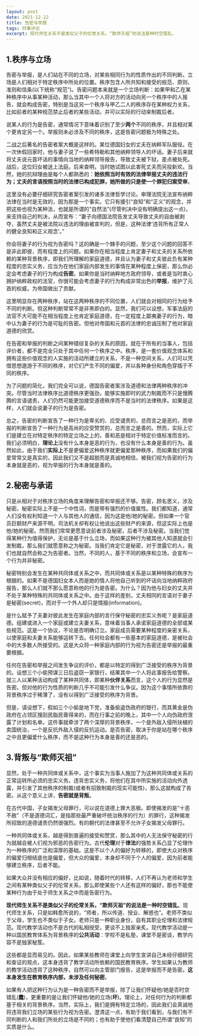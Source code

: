 ```yaml
---
layout: post
date: 2021-12-22
title: 告密与举报
tags: 时事评论
excerpt: 现代师生关系不是类似父子的伦常关系，“欺师灭祖”的说法是种时空错乱。
---
```


## 1.秩序与立场

告密与举报，是人们站在不同的立场，对某些相同行为的性质作出的不同判断。立场是人们相对于特定秩序中所处的位置。秩序包含人所共知和接受的规范、原则、准则和信条(以下统称“规范”)。告密问题本来就是一个立场判断：如果甲和乙在某种秩序中从事某种活动，那么当其中一个人将对方的活动向另一个秩序中的人报告，就会构成告密，特别是当这另一个秩序与甲乙二人的秩序存在某种权力关系，比如前者的某种规范禁止后者的某些活动，并可以实际的行动来制裁后者。

说某人的行为是告密，通常情况下意味着识别了至少**两个**不同的秩序，并且相对某个更肯定另一个。举报则未必涉及不同的秩序，这是告密问题极为特殊之处。

二战之后著名的告密者案大概是这样的。某位德国妇女的丈夫在纳粹军队服役。在一次休假回家时，他与妻子说了一些希特勒和其他纳粹领导人的坏话。妻子后来就将丈夫说元首坏话的事情向当地的纳粹领导报告，导致丈夫被下狱，差点被处死。战后，这位妇女被送上法庭。后来查明，当时她试图以此害死丈夫而另投新欢。当然，她的抗辩理由是每个人都熟悉的：**她依照当时有效的法律举报丈夫的违法行为；丈夫的言语按照当时的法律已构成犯罪，她所做的只是使一个罪犯归案受审**。

这里没有必要仔细研究告密者案引发的诸多法律哲学讨论。审理法院无法宣布纳粹法律在当时是无效的，因为那是一个事实。它只有援引“良知”和“正义”的观念，并把这些也视为某种法，也就是所谓的“自然法”(尽管判决中没有明确提出这一点)，来支持自己的判决，从而宣布：“妻子向德国法院告发丈夫导致丈夫的自由被剥夺，虽然丈夫是被法院以违法的理由被宣判的，但是，这种法律‘违背所有正常人的健全良知和正义观念’。”

你会将妻子的行为视为告密吗？这的确是一个棘手的问题，至少这个问题的回答不是非此即彼，而有程度上的问题。如果你在相当程度上肯定妻子和丈夫的关系所依赖的某种背景秩序，即我们所理解的家庭道德，并且认为妻子和丈夫彼此负有某种程度的忠实义务，应当为在他们家庭内部发生的事情在某种程度上保密，那么你必定会考虑妻子的行为构成**告密**。如果你是当时纳粹地方政府领导，或者是当时衷心拥护纳粹政权的法官，你很可能会考虑妻子的行为构成非常出色的**举报**，维护了元首的权威，为帝国做出了贡献。

这里明显存在两种秩序，站在这两种秩序的不同位置，人们就会对相同的行为给予不同的判断。但这种判断常常不是非黑即白的。显然，我们可以设想，军事法庭的法官不大可能不在相当程度上也肯定家庭道德，在一定程度上鄙夷妻子的行为，暗中认为妻子的行为是可耻的告密。但他对帝国和元首的法律的忠诚压制了他对家庭道德的欣赏。

在告密和举报的判断之间某种错综复杂的关系的原因，就在于所有的当事人，包括评价者，都不是完全只处于其中任何一个秩序之中。秩序，是一套价值观念体系和拥有这些价值观念的人实施的活动所建立的关系，不是一种空间关系，人们可以凭借思想遨游于不同的秩序，对它们产生不同的偏爱，并以各种身份和角色穿插于不同的秩序。

为了问题的简化，我们完全可以说，德国告密者案涉及道德和法律两种秩序的冲突。尽管当时法律秩序比道德秩序更强劲，能够实施即时的武力制裁而不只是慢腾腾的言语谴责，人们仍然可能更加接受道德秩序而不是当时的法律秩序。如果是这样，人们就会说妻子的行为是告密。

总之，告密的判断宣告了一种行为是卑劣的、应受谴责的，总而言之是恶的，而举报的判断宣告了一种行为是高尚的应受赞赏的，总而言之是善的。然而，实际上它们是建立在对特定秩序的特定立场之上的，善和恶是相对于特定价值标准而言的。我们必须明白，**理论上**没有什么本身是恶的行为，也没有什么本身是善的行为。虽然如此，由于我们**实际上**不是更偏爱这种秩序就更偏爱那种秩序，而如果我们的偏爱常常又是真实的，因此我们又不是超脱而是真诚地相信，被我们视为告密的行为本身就是恶的，视为举报的行为本身就是善的。

## 2.秘密与承诺

只是从相对于对秩序立场的角度来理解告密和举报还不够。告密，顾名思义，涉及秘密。秘密实际上不是一个中性词，而是带有强烈的价值属性。我们都知道，通常人们没有权利知道一个人与其他人的通信，因为这是他/她的秘密。但如果一个官员巨额财产来源不明，司法机关却有权让他说出这些财产的来源，但这实际上也是他/她的秘密。然而我们常常更愿意说前者涉及秘密，后者不涉及秘密。当我们觉得某种行为值得保护，无论是基于什么立场，而如果这种行为被其他人知道就会引发制裁，那么我们就愿意称之为秘密。当我们肯定它是秘密，对于泄露它的人，我们也就自然会称之为告密者。当然，不同的人，基于不同的秩序和立场，会宣布一个行为并非秘密。

秘密特别会发生在某种共同体或关系之中，而共同体或关系是以某种特殊的秩序为根据的。如果不是德国妇女本人而是她的情人将他自己听到的坏话向当地纳粹政府报告，那么人们就不那么愿意称他的行为是告密。为什么？因为他与妇女的丈夫并不处于某种特殊的共同体或关系之中。由于这样的差别，丈夫相同的言语对于妻子是秘密(secret)，而对于一个外人却只是情报(information)。

是什么赋予了夫妻对彼此发生在家庭内部的言行保守秘密的忠实义务呢？是家庭道德。组建或进入一个家庭或建立夫妻关系，意味着当事人承诺家庭道德的全部或某些规范。这是一个协议，不论是否明确订立。家庭成员需要某种程度的亲密关系，以使家庭和夫妻关系能够运转下去。任何社会都有一些基本的家庭道德，是被社会中的大多数人所接受的。这是大众将一种家庭内部的行为视为告密还是举报的最重要根据。

任何在告密和举报之间发生争议的评价，都是以特定的得到广泛接受的秩序为背景的。设想三个小偷预谋三日后盗窃一家银行，结果其中一个人将此事报告给警察。就三人以某种活动构成了某种共同体，即某种**伙伴关系**而言，这个人的行为显然是告密。但对他的行为性质的判断几乎不可能引发什么争议。因为这个事情所依靠的背景秩序过于稀薄了，没有以得到广泛接受的秩序为背景。

但是，请设想下，假如三个小偷是地下党，准备偷盗伪政府的银行，而其黄金是伪政府在占领区搜刮民脂民膏得来的，而在行事之前的晚上，其中一个人向伪政府泄露了计划和名单。这件事就牵涉了两个深厚的背景秩序，一个是外敌入侵所扶植的卖国统治，一个是反抗外敌入侵的反抗运动。是否告密，取决于你是站在哪个秩序之中且更偏爱什么秩序，而不是这种行为本身是善的还是恶的。

## 3.背叛与“欺师灭祖”

显然，处于一种共同体或关系中，这个事实为当事人施加了为这种共同体或关系的正常运转所必须的忠实义务。违背忠实义务，将他们在其中所实施的活动向外透露，并引发了其他秩序的制裁(或者有招致制裁的现实可能性)，那么这就构成了告密。从这个意义上讲，**告密就是背叛**。

在古代中国，子女揭发父母罪行，可以说在道德上罪大恶极。即使揭发的是“十恶不赦”（不是道德词汇，是指那些最严重破坏统治秩序的行为）的罪行，这种揭发所招致的道德谴责仍然很强烈。有的朝代的法律甚至不允许子女揭发父母罪行。

一种共同体或关系，越是得到普遍的接受和赞赏，那么其中的人无法保守秘密的行为就越会被人们视为邪恶的告密行为。古代**伦理**对于**律法**的强势关系凸显了伦理作为一种秩序的广泛和深厚的基础。这是不以个人的偏好为转移的，即使大众对秩序的偏爱归根结底也是偏爱，但大众的偏爱，本身却不同于个人的偏爱，因为前者能够建立秩序，后者不能。

如果大众并没有相应的偏好，比如说，随着时代的转移，人们不再认为老师和学生之间有某种类似父子的伦常关系，那么即使某些个人还有这样的偏好，那也不能使某种行为由于处于师生关系之中而是告密行为。

**现代师生关系不是类似父子的伦常关系，“欺师灭祖”的说法是一种时空错乱**。现代师生关系，只是如韩愈所说的，“师者，所以传道、授业、解惑也”。老师不类似于父母，学生也不类似于子女。老师只是一种职业身份，自有其职业伦理和法律规范。现代教学活动也不是古代的私相授受，更谈不上独家亲炙。现代教学活动是一种以国民教育体系为背景秩序的**公共活动**：学校不是私塾，课堂不是密谈，教学内容不是独家秘笈。

这些都是显而易见的。因此，如果某些教师在课堂上向学生宣讲自己未经仔细研究和查证的观点，这本身违背了教学活动所依赖的国民教育秩序。学生如果认为教师的教学活动违背了这种秩序，自然可以向主管部门报告，这是举报而不是告密。**这本身发生在教育秩序内部，未涉及任何秘密**。

如果有人把这种行为认为是一种告密而不是举报，除了让我们怀疑他/她是否时空错乱(**蠢**)，更重要的是让我们怀疑他/她的立场(**坏**)。理论上，对任何行为的判断都基于相关的背景秩序。当然，实际上，我们是拥有特定立场的，因此我们会真诚地将违背我们立场的某些行为视为告密。澄清这一点，有助于我们看到，与我们有不同判断的人和我们所处的立场是不同的；也有助于使他们看清楚自己所谓“良知”的实质是什么。

